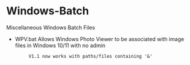 # Windows-Batch
Miscellaneous Windows Batch Files
 - WPV.bat  Allows Windows Photo Viewer to be associated with image files in Windows 10/11 with no admin

            V1.1 now works with paths/files containing '&'
